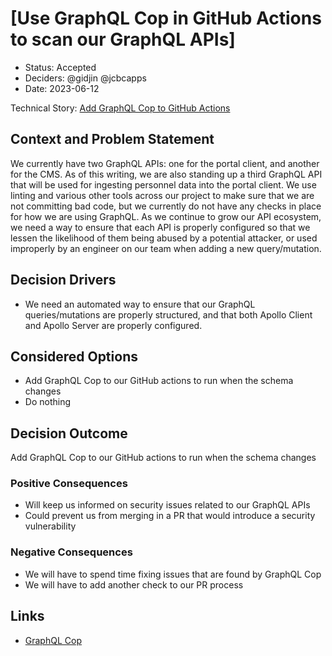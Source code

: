 # [Use GraphQL Cop in GitHub Actions to scan our GraphQL APIs]

- Status: Accepted <!-- optional -->
- Deciders: @gidjin @jcbcapps <!-- optional -->
- Date: 2023-06-12 <!-- optional -->

Technical Story: [Add GraphQL Cop to GitHub Actions](https://app.shortcut.com/orbit-truss/story/2123/add-graphql-cop-to-github-actions) <!-- optional -->

## Context and Problem Statement

We currently have two GraphQL APIs: one for the portal client, and another for the CMS. As of this writing, we are also standing up a third GraphQL API that will be used for ingesting personnel data into the portal client. We use linting and various other tools across our project to make sure that we are not committing bad code, but we currently do not have any checks in place for how we are using GraphQL. As we continue to grow our API ecosystem, we need a way to ensure that each API is properly configured so that we lessen the likelihood of them being abused by a potential attacker, or used improperly by an engineer on our team when adding a new query/mutation.

## Decision Drivers <!-- optional -->

- We need an automated way to ensure that our GraphQL queries/mutations are properly structured, and that both Apollo Client and Apollo Server are properly configured.

## Considered Options

- Add GraphQL Cop to our GitHub actions to run when the schema changes
- Do nothing

## Decision Outcome

Add GraphQL Cop to our GitHub actions to run when the schema changes

### Positive Consequences <!-- optional -->

- Will keep us informed on security issues related to our GraphQL APIs
- Could prevent us from merging in a PR that would introduce a security vulnerability

### Negative Consequences <!-- optional -->

- We will have to spend time fixing issues that are found by GraphQL Cop
- We will have to add another check to our PR process

## Links <!-- optional -->

- [GraphQL Cop](https://github.com/dolevf/graphql-cop/tree/main)

<!-- markdownlint-disable-file MD013 -->
